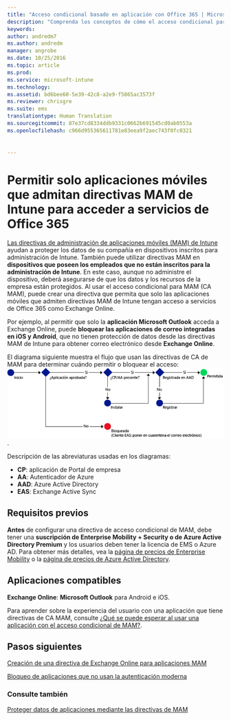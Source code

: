 ```yaml
---
title: "Acceso condicional basado en aplicación con Office 365 | Microsoft Intune"
description: "Comprenda los conceptos de cómo el acceso condicional para MAM puede ayudar a controlar qué aplicaciones tienen acceso a los servicios de Office 365."
keywords: 
author: andredm7
ms.author: andredm
manager: angrobe
ms.date: 10/25/2016
ms.topic: article
ms.prod: 
ms.service: microsoft-intune
ms.technology: 
ms.assetid: bd6bee60-5e39-42c8-a2e9-f5865ac3573f
ms.reviewer: chrisgre
ms.suite: ems
translationtype: Human Translation
ms.sourcegitcommit: 87e37cd8334ddb9331c0662b691545cd0ab0553a
ms.openlocfilehash: c966d955365611781e83eea9f2aec743f0fc0321


---
```


# <a name="allow-only-mobile-apps-that-support-intune-mam-policies-to-access-office-365-services"></a>Permitir solo aplicaciones móviles que admitan directivas MAM de Intune para acceder a servicios de Office 365
[Las directivas de administración de aplicaciones móviles (MAM) de Intune](protect-apps-and-data-with-microsoft-intune.md) ayudan a proteger los datos de su compañía en dispositivos inscritos para administración de Intune. También puede utilizar directivas MAM en **dispositivos que poseen los empleados que no están inscritos para la administración de Intune**.  En este caso, aunque no administre el dispositivo, deberá asegurarse de que los datos y los recursos de la empresa están protegidos. Al usar el acceso condicional para MAM (CA MAM), puede crear una directiva que permita que solo las aplicaciones móviles que admiten directivas MAM de Intune tengan acceso a servicios de Office 365 como Exchange Online.

Por ejemplo, al permitir que solo la **aplicación Microsoft Outlook** acceda a Exchange Online, puede **bloquear las aplicaciones de correo integradas en iOS y Android**, que no tienen protección de datos desde las directivas MAM de Intune para obtener correo electrónico desde **Exchange Online**.

El diagrama siguiente muestra el flujo que usan las directivas de CA de MAM para determinar cuándo permitir o bloquear el acceso: ![Diagrama que muestra los diversos criterios incluidos para determinar si permitir o bloquear el acceso ](../media/mam-ca-decision-flow_simple.png).

Descripción de las abreviaturas usadas en los diagramas:
* **CP**: aplicación de Portal de empresa
* **AA**: Autenticador de Azure
* **AAD**: Azure Active Directory
* **EAS**: Exchange Active Sync

## <a name="prerequisites"></a>Requisitos previos
**Antes** de configurar una directiva de acceso condicional de MAM, debe tener una **suscripción de Enterprise Mobility + Security o de Azure Active Directory Premium** y los usuarios deben tener la licencia de EMS o Azure AD. Para obtener más detalles, vea la [página de precios de Enterprise Mobility](https://www.microsoft.com/en-us/cloud-platform/enterprise-mobility-pricing) o la [página de precios de Azure Active Directory](https://azure.microsoft.com/en-us/pricing/details/active-directory/).


## <a name="supported-apps"></a>Aplicaciones compatibles
**Exchange Online**: **Microsoft Outlook** para Android e iOS.

Para aprender sobre la experiencia del usuario con una aplicación que tiene directivas de CA MAM, consulte [¿Qué se puede esperar al usar una aplicación con el acceso condicional de MAM?](use-apps-with-mam-ca.md).


## <a name="next-steps"></a>Pasos siguientes
[Creación de una directiva de Exchange Online para aplicaciones MAM](mam-ca-for-exchange-online.md)

[Bloqueo de aplicaciones que no usan la autenticación moderna](block-apps-with-no-modern-authentication.md)

### <a name="see-also"></a>Consulte también

[Proteger datos de aplicaciones mediante las directivas de MAM](protect-app-data-using-mobile-app-management-policies-with-microsoft-intune.md)



<!--HONumber=Dec16_HO2-->



